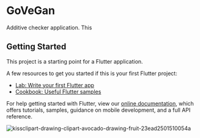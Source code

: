 # GoVeGan

Additive checker application.
This

## Getting Started

This project is a starting point for a Flutter application.

A few resources to get you started if this is your first Flutter project:

- [Lab: Write your first Flutter app](https://flutter.dev/docs/get-started/codelab)
- [Cookbook: Useful Flutter samples](https://flutter.dev/docs/cookbook)

For help getting started with Flutter, view our
[online documentation](https://flutter.dev/docs), which offers tutorials,
samples, guidance on mobile development, and a full API reference.

![kissclipart-drawing-clipart-avocado-drawing-fruit-23ead2501510054a](https://user-images.githubusercontent.com/28447568/78143459-9c6e1880-742e-11ea-93dc-f4c10456cbdf.png)

